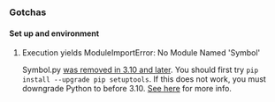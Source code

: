 ### Gotchas
#### Set up and environment
1. Execution yields ModuleImportError: No Module Named 'Symbol'

    Symbol.py [was removed in 3.10 and later](https://github.com/python/cpython/issues/85111). You should first try `pip install --upgrade pip setuptools`. If this does not work, you must downgrade Python to before 3.10. [See here](https://stackoverflow.com/a/70837055) for more info.
